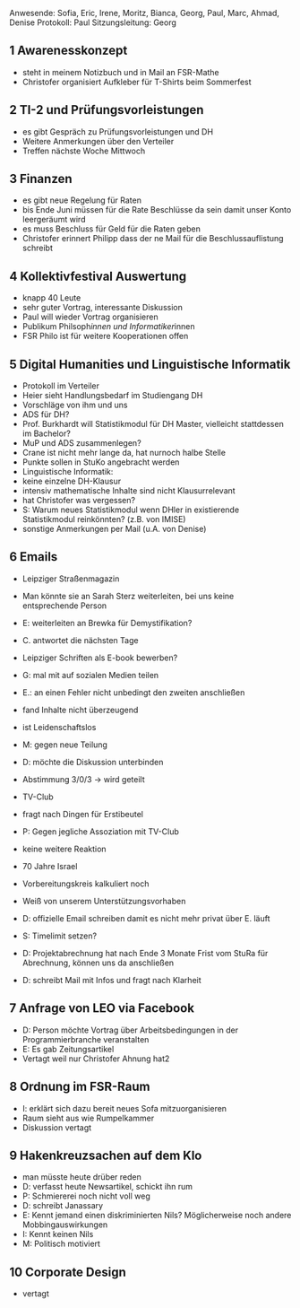 ---
---

Anwesende: Sofia, Eric, Irene, Moritz, Bianca, Georg, Paul, Marc, Ahmad, Denise
Protokoll: Paul
Sitzungsleitung: Georg

## 1 Awarenesskonzept

- steht in meinem Notizbuch und in Mail an FSR-Mathe
- Christofer organisiert Aufkleber für T-Shirts beim Sommerfest

## 2 TI-2 und Prüfungsvorleistungen

- es gibt Gespräch zu Prüfungsvorleistungen und DH
- Weitere Anmerkungen über den Verteiler
- Treffen nächste Woche Mittwoch

## 3 Finanzen

- es gibt neue Regelung für Raten
- bis Ende Juni müssen für die Rate Beschlüsse da sein damit unser Konto leergeräumt wird
- es muss Beschluss für Geld für die Raten geben
- Christofer erinnert Philipp dass der ne Mail für die Beschlussauflistung schreibt

## 4 Kollektivfestival Auswertung

- knapp 40 Leute
- sehr guter Vortrag, interessante Diskussion
- Paul will wieder Vortrag organisieren
- Publikum Philsoph*innen und Informatiker*innen
- FSR Philo ist für weitere Kooperationen offen

## 5 Digital Humanities und Linguistische Informatik

- Protokoll im Verteiler
- Heier sieht Handlungsbedarf im Studiengang DH
- Vorschläge von ihm und uns
- ADS für DH?
- Prof. Burkhardt will Statistikmodul für DH Master, vielleicht stattdessen im Bachelor?
- MuP und ADS zusammenlegen?
- Crane ist nicht mehr lange da, hat nurnoch halbe Stelle
- Punkte sollen in StuKo angebracht werden
- Linguistische Informatik:
- keine einzelne DH-Klausur
- intensiv mathematische Inhalte sind nicht Klausurrelevant
- hat Christofer was vergessen?
- S: Warum neues Statistikmodul wenn DHler in existierende Statistikmodul reinkönnten? (z.B. von IMISE)
- sonstige Anmerkungen per Mail (u.A. von Denise)

## 6 Emails

- Leipziger Straßenmagazin
- Man könnte sie an Sarah Sterz weiterleiten, bei uns keine entsprechende Person
- E: weiterleiten an Brewka für Demystifikation?
- C. antwortet die nächsten Tage
- Leipziger Schriften als E-book bewerben?
- G: mal mit auf sozialen Medien teilen
- E.: an einen Fehler nicht unbedingt den zweiten anschließen
- fand Inhalte nicht überzeugend
- ist Leidenschaftslos
- M: gegen neue Teilung
- D: möchte die Diskussion unterbinden
- Abstimmung 3/0/3 -> wird geteilt

- TV-Club
- fragt nach Dingen für Erstibeutel
- P: Gegen jegliche Assoziation mit TV-Club
- keine weitere Reaktion

- 70 Jahre Israel
- Vorbereitungskreis kalkuliert noch
- Weiß von unserem Unterstützungsvorhaben
- D: offizielle Email schreiben damit es nicht mehr privat über E. läuft
- S: Timelimit setzen?
- D: Projektabrechnung hat nach Ende 3 Monate Frist vom StuRa für Abrechnung, können uns da anschließen
- D: schreibt Mail mit Infos und fragt nach Klarheit

## 7 Anfrage von LEO via Facebook

- D: Person möchte Vortrag über Arbeitsbedingungen in der Programmierbranche veranstalten
- E: Es gab Zeitungsartikel
- Vertagt weil nur Christofer Ahnung hat2

## 8 Ordnung im FSR-Raum

- I: erklärt sich dazu bereit neues Sofa mitzuorganisieren
- Raum sieht aus wie Rumpelkammer
- Diskussion vertagt

## 9 Hakenkreuzsachen auf dem Klo

- man müsste heute drüber reden
- D: verfasst heute Newsartikel, schickt ihn rum
- P: Schmiererei noch nicht voll weg
- D: schreibt Janassary
- E: Kennt jemand einen diskriminierten Nils? Möglicherweise noch andere Mobbingauswirkungen
- I: Kennt keinen Nils
- M: Politisch motiviert

## 10 Corporate Design

- vertagt
